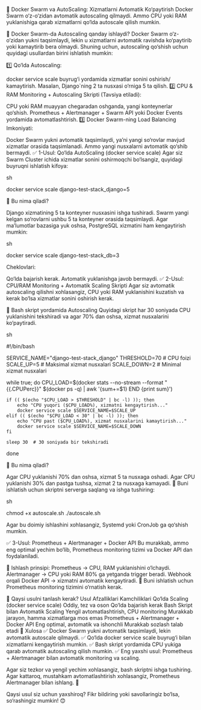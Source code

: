 🚀 Docker Swarm va AutoScaling: Xizmatlarni Avtomatik Ko‘paytirish
Docker Swarm o‘z-o‘zidan avtomatik autoscaling qilmaydi. Ammo CPU yoki RAM yuklanishiga qarab xizmatlarni qo‘lda autoscale qilish mumkin.

📌 Docker Swarm-da Autoscaling qanday ishlaydi?
Docker Swarm o‘z-o‘zidan yukni taqsimlaydi, lekin u xizmatlarni avtomatik ravishda ko‘paytirib yoki kamaytirib bera olmaydi.
Shuning uchun, autoscaling qo‘shish uchun quyidagi usullardan birini ishlatish mumkin:

1️⃣ Qo‘lda Autoscaling:

docker service scale buyrug‘i yordamida xizmatlar sonini oshirish/ kamaytirish.
Masalan, Django`ning 2 ta nusxasi o‘rniga 5 ta qilish.
2️⃣ CPU & RAM Monitoring + Autoscaling Skripti (Tavsiya etiladi):

CPU yoki RAM muayyan chegaradan oshganda, yangi konteynerlar qo‘shish.
Prometheus + Alertmanager + Swarm API yoki Docker Events yordamida avtomatlashtirish.
3️⃣ Docker Swarm-ning Load Balancing Imkoniyati:

Docker Swarm yukni avtomatik taqsimlaydi, ya’ni yangi so‘rovlar mavjud xizmatlar orasida taqsimlanadi.
Ammo yangi nusxalarni avtomatik qo‘shib bermaydi.
✅ 1-Usul: Qo‘lda AutoScaling (docker service scale)
Agar siz Swarm Cluster ichida xizmatlar sonini oshirmoqchi bo‘lsangiz, quyidagi buyruqni ishlatish kifoya:

sh

docker service scale django-test-stack_django=5

🔹 Bu nima qiladi?

Django xizmatining 5 ta konteyner nusxasini ishga tushiradi.
Swarm yangi kelgan so‘rovlarni ushbu 5 ta konteyner orasida taqsimlaydi.
Agar ma’lumotlar bazasiga yuk oshsa, PostgreSQL xizmatini ham kengaytirish mumkin:

sh

docker service scale django-test-stack_db=3

Cheklovlari:

Qo‘lda bajarish kerak.
Avtomatik yuklanishga javob bermaydi.
✅ 2-Usul: CPU/RAM Monitoring + Avtomatik Scaling Skripti
Agar siz avtomatik autoscaling qilishni xohlasangiz, CPU yoki RAM yuklanishini kuzatish va kerak bo‘lsa xizmatlar sonini oshirish kerak.

🔹 Bash skript yordamida Autoscaling
Quyidagi skript har 30 soniyada CPU yuklanishini tekshiradi va agar 70% dan oshsa, xizmat nusxalarini ko‘paytiradi.

sh

#!/bin/bash

SERVICE_NAME="django-test-stack_django"
THRESHOLD=70  # CPU foizi
SCALE_UP=5     # Maksimal xizmat nusxalari
SCALE_DOWN=2   # Minimal xizmat nusxalari

while true; do
    CPU_LOAD=$(docker stats --no-stream --format "{{.CPUPerc}}" $(docker ps -q) | awk '{sum+=$1} END {print sum}')
    
    if (( $(echo "$CPU_LOAD > $THRESHOLD" | bc -l) )); then
        echo "CPU yuqori ($CPU_LOAD%), xizmatni kengaytirish..."
        docker service scale $SERVICE_NAME=$SCALE_UP
    elif (( $(echo "$CPU_LOAD < 30" | bc -l) )); then
        echo "CPU past ($CPU_LOAD%), xizmat nusxalarini kamaytirish..."
        docker service scale $SERVICE_NAME=$SCALE_DOWN
    fi
    
    sleep 30  # 30 soniyada bir tekshiradi
done


🔹 Bu nima qiladi?

Agar CPU yuklanishi 70% dan oshsa, xizmat 5 ta nusxaga oshadi.
Agar CPU yuklanishi 30% dan pastga tushsa, xizmat 2 ta nusxaga kamayadi.
📌 Buni ishlatish uchun skriptni serverga saqlang va ishga tushiring:

sh

chmod +x autoscale.sh
./autoscale.sh


Agar bu doimiy ishlashini xohlasangiz, Systemd yoki CronJob ga qo‘shish mumkin.

✅ 3-Usul: Prometheus + Alertmanager + Docker API
Bu murakkab, ammo eng optimal yechim bo‘lib, Prometheus monitoring tizimi va Docker API dan foydalaniladi.

🔹 Ishlash prinsipi:
Prometheus → CPU, RAM yuklanishini o‘lchaydi.
Alertmanager → CPU yoki RAM 80% ga yetganda trigger beradi.
Webhook orqali Docker API → xizmatni avtomatik kengaytiradi.
📌 Buni ishlatish uchun Prometheus monitoring tizimini o‘rnatish kerak.

🚀 Qaysi usulni tanlash kerak?
Usul	Afzalliklari	Kamchiliklari
Qo‘lda Scaling (docker service scale)	Oddiy, tez va oson	Qo‘lda bajarish kerak
Bash Skript bilan Avtomatik Scaling	Yengil avtomatlashtirish, CPU monitoring	Murakkab jarayon, hamma xizmatlarga mos emas
Prometheus + Alertmanager + Docker API	Eng optimal, avtomatik va ishonchli	Murakkab sozlash talab etadi
🎯 Xulosa
✅ Docker Swarm yukni avtomatik taqsimlaydi, lekin avtomatik autoscale qilmaydi.
✅ Qo‘lda docker service scale buyrug‘i bilan xizmatlarni kengaytirish mumkin.
✅ Bash skript yordamida CPU yukiga qarab avtomatik autoscaling qilish mumkin.
✅ Eng yaxshi usul: Prometheus + Alertmanager bilan avtomatik monitoring va scaling.

Agar siz tezkor va yengil yechim xohlasangiz, bash skriptni ishga tushiring.
Agar kattaroq, mustahkam avtomatlashtirish xohlasangiz, Prometheus Alertmanager bilan ishlang. 🚀

Qaysi usul siz uchun yaxshiroq? Fikr bildiring yoki savollaringiz bo‘lsa, so‘rashingiz mumkin! 😊